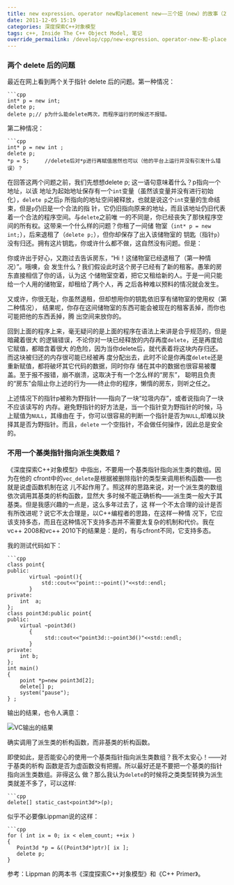 ```yaml
---
title: new expression、operator new和placement new——三个妞（new）的故事（2）
date: 2011-12-05 15:19
categories: 深度探索C++对象模型
tags: c++, Inside The C++ Object Model, 笔记
override_permailink: /develop/cpp/new-expression、operator-new-和-placement-new三个妞（new）的故事（2）
---
```


### 两个 delete 后的问题

最近在网上看到两个关于指针 delete 后的问题。第一种情况：
    
    ```cpp
    int* p = new int;
    delete p;
    delete p;// p为什么能delete两次，而程序运行的时候还不报错。

第二种情况：

    ```cpp
    int* p = new int ;
    delete p;
    *p = 5;     //delete后对*p进行再赋值居然也可以（他的平台上运行并没有引发什么错误）？

在回答这两个问题之前，我们先想想delete p; 这一语句意味着什么？p指向一个地址，以该
地址为起始地址保存有一个`int`变量（虽然该变量并没有进行初始化），`delete p`之后`p`
所指向的地址空间被释放，也就是说这个`int`变量的生命结束，但是`p`仍旧是一个合法的指
针，它仍旧指向原来的地址，而且该地址仍旧代表着一个合法的程序空间。与`delete`之前唯
一的不同是，你已经丧失了那快程序空间的所有权。这带来一个什么样的问题？你租了一间储
物室（`int* p = new int;`），后来退租了（`delete p;`），但你却保存了出入该储物室的
钥匙（指针`p`）没有归还。拥有这片钥匙，你或许什么都不做，这自然没有问题。但是：

你或许出于好心，又跑过去告诉房东，“Hi！这储物室已经退租了（第一种情况）”。哦噢，会
发生什么？我们假设此时这个房子已经有了新的租客。愚笨的房东直接相信了你的话，认为这
个储物室空着，把它又租给新的人。于是一间只能给一个人用的储物室，却租给了两个人，再
之后各种难以预料的情况就会发生。

又或许，你很无耻，你虽然退租，但却想用你的钥匙依旧享有储物室的使用权（第二种情况），
结果呢，你存在这间储物室的东西可能会被现在的租客丢掉，而你也可能把他的东西丢掉，腾
出空间来放你的。

回到上面的程序上来，毫无疑问的是上面的程序在语法上来讲是合乎规范的，但是暗藏着很大
的逻辑错误，不论你对一块已经释放的内存再度`delete`，还是再度给它赋值，都暗含着很大
的危险，因为当你delete后，就代表着将这块内存归还。而这块被归还的内存很可能已经被再
度分配出去，此时不论是你再度`delete`还是重新赋值，都将破坏其它代码的数据，同时你存
储在其中的数据也很容易被覆盖。至于报不报错，崩不崩溃，这取决于有一个怎么样的“房东”，
聪明且负责的“房东”会阻止你上述的行为——终止你的程序，懒惰的房东，则听之任之。

上述情况下的指针p被称为野指针——指向了一块“垃圾内存”，或者说指向了一块不应该读写的
内存。避免野指针的好方法是，当一个指针变为野指针的时候，马上赋值为`NULL`，其缘由在
于，你可以很容易的判断一个指针是否为`NULL`,却难以抉择其是否为野指针。而且，`delete`
一个空指针，不会做任何操作，因此总是安全的。

### 不用一个基类指针指向派生类数组？

《深度探索C++对象模型》中指出，不要用一个基类指针指向派生类的数组。因为在他的
cfront中的`vec_delete`是根据被删除指针的类型来调用析构函数——也就是说虚函数机制在这
儿不起作用了。照这样的思路来说，对一个派生类的数组依次调用其基类的析构函数，显然大
多时候不能正确析构——派生类一般大于其基类。但是我感兴趣的一点是，这么多年过去了，这
样一个不太合理的设计是否有所改进呢？说它不太合理是，以C++编程者的思路，在这样一种情
况下，它应该支持多态，而且在这种情况下支持多态并不需要太复杂的机制和代价。我在vc++
2008和vc++ 2010下的结果是：是的，有与cfront不同，它支持多态。

我的测试代码如下：

    ```cpp
    class point{
    public:
           virtual ~point(){
               std::cout<<"point::~point()"<<std::endl;
           }
    private:
        int  a;
    };
    class point3d:public point{
    public:
        virtual ~point3d()
           {
                std::cout<<"point3d::~point3d()"<<std::endl;
           }
    private:
        int b;
    };
    int main()
    {
        point *p=new point3d[2];
        delete[] p;
        system("pause");
    } ;

输出的结果，也令人满意：

![VC输出的结果][reslut]

确实调用了派生类的析构函数，而非基类的析构函数。

即使如此，是否能安心的使用一个基类指针指向派生类数组？我不太安心！——对于基类的析构
函数是否为虚函数没有把握。所以最好还是不要把一个基类的指针指向派生类数组。非得这么
做？那么我认为`delete`的时候将之类类型转换为派生类就差不多了，可以这样:

    ```cpp
    delete[] static_cast<point3d*>(p);

似乎不必要像Lippman说的这样：

    ```cpp
    for ( int ix = 0; ix < elem_count; ++ix ) 
    {  
       Point3d *p = &((Point3d*)ptr)[ ix ];  
       delete p;  
    }  

参考：Lippman 的两本书《深度探索C++对象模型》和《C++ Primer》。

[reslut]: http://www.roading.org/images/2011-12/image_thumb1.png
